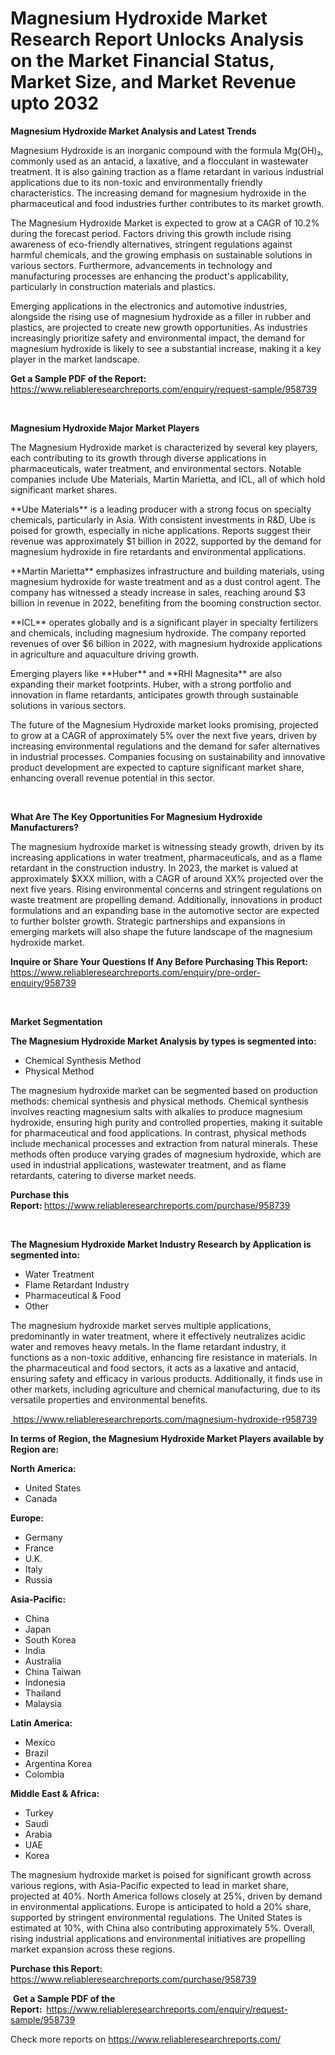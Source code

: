 <p><h1>Magnesium Hydroxide Market Research Report Unlocks Analysis on the Market Financial Status, Market Size, and Market Revenue upto 2032</h1></p><p><strong>Magnesium Hydroxide Market Analysis and Latest Trends</strong></p>
<p><p>Magnesium Hydroxide is an inorganic compound with the formula Mg(OH)₂, commonly used as an antacid, a laxative, and a flocculant in wastewater treatment. It is also gaining traction as a flame retardant in various industrial applications due to its non-toxic and environmentally friendly characteristics. The increasing demand for magnesium hydroxide in the pharmaceutical and food industries further contributes to its market growth.</p><p>The Magnesium Hydroxide Market is expected to grow at a CAGR of 10.2% during the forecast period. Factors driving this growth include rising awareness of eco-friendly alternatives, stringent regulations against harmful chemicals, and the growing emphasis on sustainable solutions in various sectors. Furthermore, advancements in technology and manufacturing processes are enhancing the product's applicability, particularly in construction materials and plastics.</p><p>Emerging applications in the electronics and automotive industries, alongside the rising use of magnesium hydroxide as a filler in rubber and plastics, are projected to create new growth opportunities. As industries increasingly prioritize safety and environmental impact, the demand for magnesium hydroxide is likely to see a substantial increase, making it a key player in the market landscape.</p></p>
<p><strong>Get a Sample PDF of the Report:&nbsp;</strong> <a href="https://www.reliableresearchreports.com/enquiry/request-sample/958739?utm_campaign=2208&utm_medium=2&utm_source=Github&utm_content=ia&utm_term=02042025&utm_id=magnesium-hydroxide">https://www.reliableresearchreports.com/enquiry/request-sample/958739</a></p>
<p>&nbsp;</p>
<p><strong>Magnesium Hydroxide Major Market Players</strong></p>
<p><p>The Magnesium Hydroxide market is characterized by several key players, each contributing to its growth through diverse applications in pharmaceuticals, water treatment, and environmental sectors. Notable companies include Ube Materials, Martin Marietta, and ICL, all of which hold significant market shares.</p><p>**Ube Materials** is a leading producer with a strong focus on specialty chemicals, particularly in Asia. With consistent investments in R&D, Ube is poised for growth, especially in niche applications. Reports suggest their revenue was approximately $1 billion in 2022, supported by the demand for magnesium hydroxide in fire retardants and environmental applications.</p><p>**Martin Marietta** emphasizes infrastructure and building materials, using magnesium hydroxide for waste treatment and as a dust control agent. The company has witnessed a steady increase in sales, reaching around $3 billion in revenue in 2022, benefiting from the booming construction sector.</p><p>**ICL** operates globally and is a significant player in specialty fertilizers and chemicals, including magnesium hydroxide. The company reported revenues of over $6 billion in 2022, with magnesium hydroxide applications in agriculture and aquaculture driving growth.</p><p>Emerging players like **Huber** and **RHI Magnesita** are also expanding their market footprints. Huber, with a strong portfolio and innovation in flame retardants, anticipates growth through sustainable solutions in various sectors.</p><p>The future of the Magnesium Hydroxide market looks promising, projected to grow at a CAGR of approximately 5% over the next five years, driven by increasing environmental regulations and the demand for safer alternatives in industrial processes. Companies focusing on sustainability and innovative product development are expected to capture significant market share, enhancing overall revenue potential in this sector.</p></p>
<p>&nbsp;</p>
<p><strong>What Are The Key Opportunities For Magnesium Hydroxide Manufacturers?</strong></p>
<p><p>The magnesium hydroxide market is witnessing steady growth, driven by its increasing applications in water treatment, pharmaceuticals, and as a flame retardant in the construction industry. In 2023, the market is valued at approximately $XXX million, with a CAGR of around XX% projected over the next five years. Rising environmental concerns and stringent regulations on waste treatment are propelling demand. Additionally, innovations in product formulations and an expanding base in the automotive sector are expected to further bolster growth. Strategic partnerships and expansions in emerging markets will also shape the future landscape of the magnesium hydroxide market.</p></p>
<p><strong>Inquire or Share Your Questions If Any Before Purchasing This Report:</strong> <a href="https://www.reliableresearchreports.com/enquiry/pre-order-enquiry/958739?utm_campaign=2208&utm_medium=2&utm_source=Github&utm_content=ia&utm_term=02042025&utm_id=magnesium-hydroxide">https://www.reliableresearchreports.com/enquiry/pre-order-enquiry/958739</a></p>
<p>&nbsp;</p>
<p><strong>Market Segmentation</strong></p>
<p><strong>The Magnesium Hydroxide Market Analysis by types is segmented into:</strong></p>
<p><ul><li>Chemical Synthesis Method</li><li>Physical Method</li></ul></p>
<p><p>The magnesium hydroxide market can be segmented based on production methods: chemical synthesis and physical methods. Chemical synthesis involves reacting magnesium salts with alkalies to produce magnesium hydroxide, ensuring high purity and controlled properties, making it suitable for pharmaceutical and food applications. In contrast, physical methods include mechanical processes and extraction from natural minerals. These methods often produce varying grades of magnesium hydroxide, which are used in industrial applications, wastewater treatment, and as flame retardants, catering to diverse market needs.</p></p>
<p><strong>Purchase this Report:&nbsp;</strong><a href="https://www.reliableresearchreports.com/purchase/958739?utm_campaign=2208&utm_medium=2&utm_source=Github&utm_content=ia&utm_term=02042025&utm_id=magnesium-hydroxide">https://www.reliableresearchreports.com/purchase/958739</a></p>
<p>&nbsp;</p>
<p><strong>The Magnesium Hydroxide Market Industry Research by Application is segmented into:</strong></p>
<p><ul><li>Water Treatment</li><li>Flame Retardant Industry</li><li>Pharmaceutical & Food</li><li>Other</li></ul></p>
<p><p>The magnesium hydroxide market serves multiple applications, predominantly in water treatment, where it effectively neutralizes acidic water and removes heavy metals. In the flame retardant industry, it functions as a non-toxic additive, enhancing fire resistance in materials. In the pharmaceutical and food sectors, it acts as a laxative and antacid, ensuring safety and efficacy in various products. Additionally, it finds use in other markets, including agriculture and chemical manufacturing, due to its versatile properties and environmental benefits.</p></p>
<p><a href="https://www.reliableresearchreports.com/magnesium-hydroxide-r958739?utm_campaign=2208&utm_medium=2&utm_source=Github&utm_content=ia&utm_term=02042025&utm_id=magnesium-hydroxide">&nbsp;https://www.reliableresearchreports.com/magnesium-hydroxide-r958739</a></p>
<p><strong>In terms of Region, the Magnesium Hydroxide Market Players available by Region are:</strong></p>
<p>
    <p> <strong> North America: </strong>
        <ul>
            <li>United States</li>
            <li>Canada</li>
        </ul>
        </p> 
    <p> <strong> Europe: </strong>
        <ul>
            <li>Germany</li>
            <li>France</li>
            <li>U.K.</li>
            <li>Italy</li>
            <li>Russia</li>
        </ul>
        </p> 
    <p> <strong> Asia-Pacific: </strong>
        <ul>
            <li>China</li>
            <li>Japan</li>
            <li>South Korea</li>
            <li>India</li>
            <li>Australia</li>
            <li>China Taiwan</li>
            <li>Indonesia</li>
            <li>Thailand</li>
            <li>Malaysia</li>
        </ul>
        </p> 
    <p> <strong> Latin America: </strong>
        <ul>
            <li>Mexico</li>
            <li>Brazil</li>
            <li>Argentina Korea</li>
            <li>Colombia</li>
        </ul>
        </p> 
    <p> <strong> Middle East & Africa: </strong>
        <ul>
            <li>Turkey</li>
            <li>Saudi</li>
            <li>Arabia</li>
            <li>UAE</li>
            <li>Korea</li>
        </ul>
    </p>
    </p>
<p><p>The magnesium hydroxide market is poised for significant growth across various regions, with Asia-Pacific expected to lead in market share, projected at 40%. North America follows closely at 25%, driven by demand in environmental applications. Europe is anticipated to hold a 20% share, supported by stringent environmental regulations. The United States is estimated at 10%, with China also contributing approximately 5%. Overall, rising industrial applications and environmental initiatives are propelling market expansion across these regions.</p></p>
<p><strong>Purchase this Report: </strong><a href="https://www.reliableresearchreports.com/purchase/958739?utm_campaign=2208&utm_medium=2&utm_source=Github&utm_content=ia&utm_term=02042025&utm_id=magnesium-hydroxide">https://www.reliableresearchreports.com/purchase/958739</a></p>
<p>&nbsp;<strong>Get a Sample PDF of the Report:&nbsp;&nbsp;</strong><a href="https://www.reliableresearchreports.com/enquiry/request-sample/958739?utm_campaign=2208&utm_medium=2&utm_source=Github&utm_content=ia&utm_term=02042025&utm_id=magnesium-hydroxide">https://www.reliableresearchreports.com/enquiry/request-sample/958739</a></p>
<p><strong></strong></p>
<p>Check more reports on <a href="https://www.reliableresearchreports.com/?utm_campaign=2208&utm_medium=2&utm_source=Github&utm_content=ia&utm_term=02042025&utm_id=magnesium-hydroxide">https://www.reliableresearchreports.com/</a></p>